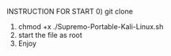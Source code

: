 INSTRUCTION FOR START
0) git clone 
1) chmod +x ./Supremo-Portable-Kali-Linux.sh
2) start the file as root
3) Enjoy
